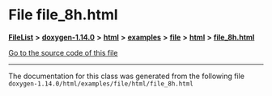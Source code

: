 

# File file\_8h.html



[**FileList**](files.md) **>** [**doxygen-1.14.0**](dir_9d5bad020669189c90cda983471be5d0.md) **>** [**html**](dir_05d1fd8a7cdd04f638f8b23196de02e2.md) **>** [**examples**](dir_aa52e73a32d193037813a53dcfe817b6.md) **>** [**file**](dir_3e420aa6405b0b97b56b5f8b310ef472.md) **>** [**html**](dir_466a26056bcf2fbd395d16fe345f0e05.md) **>** [**file\_8h.html**](file__8h_8html.md)

[Go to the source code of this file](file__8h_8html_source.md)





































































------------------------------
The documentation for this class was generated from the following file `doxygen-1.14.0/html/examples/file/html/file_8h.html`

